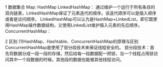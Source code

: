 1 数据集合
Map:
HashMap
LinkedHashMap：
通过维护一个运行于所有条目的双向链表，LinkedHashMap保证了元素迭代的顺序。该迭代顺序可以是插入顺序或者是访问顺序。
LinkedHashMap可以认为是HashMap+LinkedList，即它既使用HashMap操作数据结构，又使用LinkedList维护插入元素的先后顺序。
ConcurrentHashMap：

2 区别
(1)HashMap、Hashtable、ConcurrentHashMap的原理与区别
ConcurrentHashMap是使用了锁分段技术来保证线程安全的。
锁分段技术：首先将数据分成一段一段的存储，然后给每一段数据配一把锁，当一个线程占用锁访问其中一个段数据的时候，其他段的数据也能被其他线程访问。